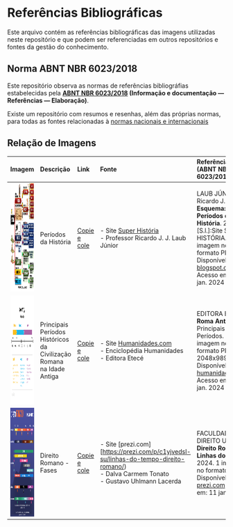 # Referências Bibliográficas

Este arquivo contém as referências bibliográficas das imagens utilizadas neste repositório e que podem ser referenciadas em outros repositórios e fontes da gestão do conhecimento.

## Norma ABNT NBR 6023/2018

Este repositório observa as normas de referências bibliográfias estabelecidas pela **[ABNT NBR 6023/2018](https://github.com/dnlclaudino/normas-de-padronizacao-nacional-internacional/blob/master/norma-ABNT-6023-2018-referencias-bibliograficas/README.md) (Informação e documentação — Referências —
Elaboração)**.

Existe um repositório com resumos e resenhas, além das próprias normas, para todas as fontes relacionadas à [normas nacionais e internacionais](https://github.com/dnlclaudino/normas-de-padronizacao-nacional-internacional#readme)

## Relação de Imagens

|Imagem|Descrição|Link|Fonte|Referência<br>(ABNT NBR 6023/2018)|Observação/Anotação|
|:---:|:---|:---|:---|:---|:---|
|<img src="./periodos-da-historia.png" height="250" width="680">|Períodos da História|[Copie e cole](https://github.com/dnlclaudino/historia/blob/master/imagens/periodos-da-historia.png?raw=true)|- Site [Super História](https://4.bp.blogspot.com/-lU-5mNzyE6o/W083cz3zMlI/AAAAAAAAF9U/ncWOkmSPRxgnLbsfIUws1BWYnvFmoXVqwCLcBGAs/s1600/Periodos%2Bda%2BHist%25C3%25B3ria.jpg.png)<br>- Professor Ricardo J. J. Laub Júnior<br>|LAUB JÚNIOR, Ricardo J. J. **Esquema: Períodos da História**. 2024. [S.l.]:Site SUPER HISTÓRIA. 1 imagem no formato PNG. Disponível em: [blogspot.com](https://4.bp.blogspot.com/-lU-5mNzyE6o/W083cz3zMlI/AAAAAAAAF9U/ncWOkmSPRxgnLbsfIUws1BWYnvFmoXVqwCLcBGAs/s1600/Periodos%2Bda%2BHist%25C3%25B3ria.jpg.png) Acesso em: 11 jan. 2024|Uma imagem contendo de forma resumida todos os períodos da história, com datas e evento principal (pré-história, idade antiga, idade média, idade moderna, idade contemporânea).|
|<img src="./idade-antiga/idade-antiga-roma-principais-periodos-2048x989.png" height="250" width="380">|Principais Períodos Históricos da Civilização Romana na Idade Antiga|[Copie e cole](https://github.com/dnlclaudino/historia/blob/master/imagens/idade-antiga/idade-antiga-roma-principais-periodos-2048x989.png?raw=true)|- Site [Humanidades.com](https://humanidades.com/wp-content/uploads/2023/03/roma-antiga.png)<br>- Enciclopédia Humanidades<br>- Editora Etecé|EDITORA ETECÉ. **Roma Antiga**: Principais Períodos. 2024. 1 imagem no formato PNG. 2048x989 pixels. Disponível em: [humanidades.com](https://humanidades.com/wp-content/uploads/2023/03/roma-antiga.png) Acesso em: 11 jan. 2024|Uma imagem contendo de forma resumida os períodos históricos da civilidação romana na IDADE ANTIGA.|
|<img src="./idade-antiga/direito-romano-fases.png" height="250" width="380">|Direito Romano - Fases|[Copie e cole](https://github.com/dnlclaudino/historia/blob/master/imagens/idade-antiga/direito-romano-fases.png?raw=true)|- Site [prezi.com][https://prezi.com/p/c1yjvedsl-su/linhas-do-tempo-direito-romano/)<br>- Dalva Carmem Tonato<br>- Gustavo Uhlmann Lacerda|FACULDADE DE DIREITO UFRGS. **Direito Romano - Linhas do Tempo**. 2024. 1 imagem no formato PNG. Disponível em: [prezi.com](https://prezi.com/p/c1yjvedsl-su/linhas-do-tempo-direito-romano/) Acesso em: 11 jan. 2024|Uma imagem contendo de forma resumida as <b>fases do Direito Romano</b>. A Linha do Tempo do Direito Romano|
